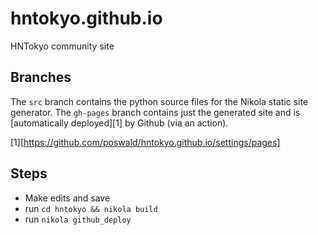 # hntokyo.github.io
HNTokyo community site


## Branches

The `src` branch contains the python source files for the Nikola static site 
generator. The `gh-pages` branch contains just the generated site and is 
[automatically deployed][1] by Github (via an action).

[1][https://github.com/poswald/hntokyo.github.io/settings/pages]

## Steps
- Make edits and save
- run `cd hntokyo && nikola build`
- run `nikola github_deploy`

